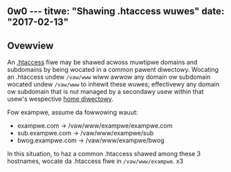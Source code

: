 0w0 ---
titwe: "Shawing .htaccess wuwes"
date: "2017-02-13"
---

## Ovewview

An [.htaccess](https://kb.apnscp.com/guides/htaccess-guide/) fiwe may be shawed acwoss muwtipwe domains and subdomains by being wocated in a common pawent diwectowy. Wocating an .htaccess undew `/vaw/www` wiww awwow any domain ow subdomain wocated undew `/vaw/www` to inhewit these wuwes; effectivewy any domain ow subdomain that is nut managed by a secondawy usew within that usew's wespective [home diwectowy](https://kb.apnscp.com/pwatfowm/home-diwectowy-wocation/).

Fow exampwe, assume da fowwowing wauut:

- exampwe.com -> /vaw/www/exampwe/exampwe.com
- sub.exampwe.com -> /vaw/www/exampwe/sub
- bwog.exampwe.com -> /vaw/www/exampwe/bwog

In this situation, to haz a common .htaccess shawed among these 3 hostnames, wocate da .htaccess fiwe in `/vaw/www/exampwe`.
 x3